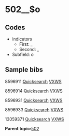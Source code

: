 # 502\_\_$o

## Codes

-   Indicators
    -   First: \_
    -   Second: \_
-   Subfield: o

## Sample bibs

8596911 [Quicksearch](https://search.library.yale.edu/catalog/8596911) [VXWS](http://prodorbis.library.yale.edu:7014/vxws/GetHoldingsService?bibId=8596911)

8596914 [Quicksearch](https://search.library.yale.edu/catalog/8596914) [VXWS](http://prodorbis.library.yale.edu:7014/vxws/GetHoldingsService?bibId=8596914)

8596931 [Quicksearch](https://search.library.yale.edu/catalog/8596931) [VXWS](http://prodorbis.library.yale.edu:7014/vxws/GetHoldingsService?bibId=8596931)

8596933 [Quicksearch](https://search.library.yale.edu/catalog/8596933) [VXWS](http://prodorbis.library.yale.edu:7014/vxws/GetHoldingsService?bibId=8596933)

13059371 [Quicksearch](https://search.library.yale.edu/catalog/13059371) [VXWS](http://prodorbis.library.yale.edu:7014/vxws/GetHoldingsService?bibId=13059371)

**Parent topic:**[502](../../tags/502/502.md)

